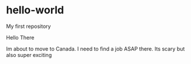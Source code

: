 # hello-world
My first repository

Hello There

Im about to move to Canada. I need to find a job ASAP there. Its scary but also super exciting
